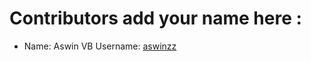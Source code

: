 # Contributors add your name here :

- Name: Aswin VB
  Username:  [aswinzz](https://github.com/aswinzz)
  
  
